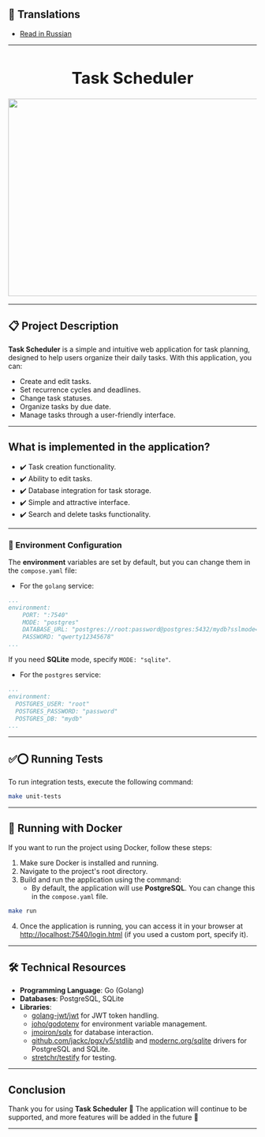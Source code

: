 ## 📖 Translations
- [Read in Russian](/README_RU.md)

---

<h3 align="center">
  <div align="center">
    <h1>Task Scheduler</h1>
  </div>
  <a href="https://github.com/goroutiner/task_scheduler">
    <img src="https://i.pinimg.com/736x/3e/5b/3a/3e5b3a55a757aa664704f6f33f2c1c4b.jpg" width="600" height="400"/>
  </a>
</h3>

---

## 📋 Project Description

**Task Scheduler** is a simple and intuitive web application for task planning, designed to help users organize their daily tasks. With this application, you can:

- Create and edit tasks.
- Set recurrence cycles and deadlines.
- Change task statuses.
- Organize tasks by due date.
- Manage tasks through a user-friendly interface.

---

## What is implemented in the application?

- ✔️ Task creation functionality.
- ✔️ Ability to edit tasks.
- ✔️ Database integration for task storage.
- ✔️ Simple and attractive interface.
- ✔️ Search and delete tasks functionality.

---

### 🔧 Environment Configuration

The **environment** variables are set by default, but you can change them in the `compose.yaml` file:

- For the `golang` service:

```yaml
...
environment:
    PORT: ":7540"
    MODE: "postgres"
    DATABASE_URL: "postgres://root:password@postgres:5432/mydb?sslmode=disable"
    PASSWORD: "qwerty12345678"
...
```

If you need **SQLite** mode, specify `MODE: "sqlite"`.

- For the `postgres` service:

```yaml
...
environment:
  POSTGRES_USER: "root"
  POSTGRES_PASSWORD: "password"
  POSTGRES_DB: "mydb"
...
```

---

## ✅⭕ Running Tests

To run integration tests, execute the following command:

```sh
make unit-tests
```

---

## 🐳 Running with Docker

If you want to run the project using Docker, follow these steps:

1. Make sure Docker is installed and running.
2. Navigate to the project's root directory.
3. Build and run the application using the command:
   - By default, the application will use **PostgreSQL**. You can change this in the `compose.yaml` file.

```sh
make run
```

4. Once the application is running, you can access it in your browser at [http://localhost:7540/login.html](http://localhost:7540/login.html) (if you used a custom port, specify it).

---

## 🛠️ Technical Resources

- **Programming Language**: Go (Golang)
- **Databases**: PostgreSQL, SQLite
- **Libraries**:
  - [golang-jwt/jwt](https://github.com/golang-jwt/jwt) for JWT token handling.
  - [joho/godotenv](https://github.com/joho/godotenv) for environment variable management.
  - [jmoiron/sqlx](https://github.com/jmoiron/sqlx) for database interaction.
  - [github.com/jackc/pgx/v5/stdlib](https://github.com/jackc/pgx) and [modernc.org/sqlite](https://gitlab.com/cznic/sqlite) drivers for PostgreSQL and SQLite.
  - [stretchr/testify](https://github.com/stretchr/testify) for testing.

---

## Conclusion

Thank you for using **Task Scheduler** 🤝 The application will continue to be supported, and more features will be added in the future 💫

---